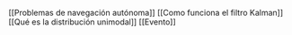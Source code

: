 [[Problemas de navegación autónoma]]
[[Como funciona el filtro Kalman]]
[[Qué es la distribución unimodal]]
[[Evento]]

